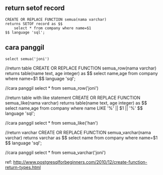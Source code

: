 ## return setof record
```
CREATE OR REPLACE FUNCTION semua(nama varchar) 
returns SETOF record as $$
    select * from company where name=$1
$$ language 'sql';
```
## cara panggil
```
select semua('joni')
```
//return table
CREATE OR REPLACE FUNCTION semua_row(nama varchar) 
returns table(name text, age integer) as $$
    select name,age from company where name=$1
$$ language 'sql';

//cara panggil
select * from semua_row('joni')


//return table with like statement
CREATE OR REPLACE FUNCTION semua_like(nama varchar) 
returns table(name text, age integer) as $$
    select name,age from company where name LIKE '%' || $1 || '%'
$$ language 'sql';

//cara panggil
select * from semua_like('han')


//return varchar 
CREATE OR REPLACE FUNCTION semua_varchar(nama varchar) 
returns varchar as $$
    select name from company where name=$1
$$ language 'sql';

//cara panggil
select * from semua_varchar('joni')

ref: http://www.postgresqlforbeginners.com/2010/12/create-function-return-types.html
